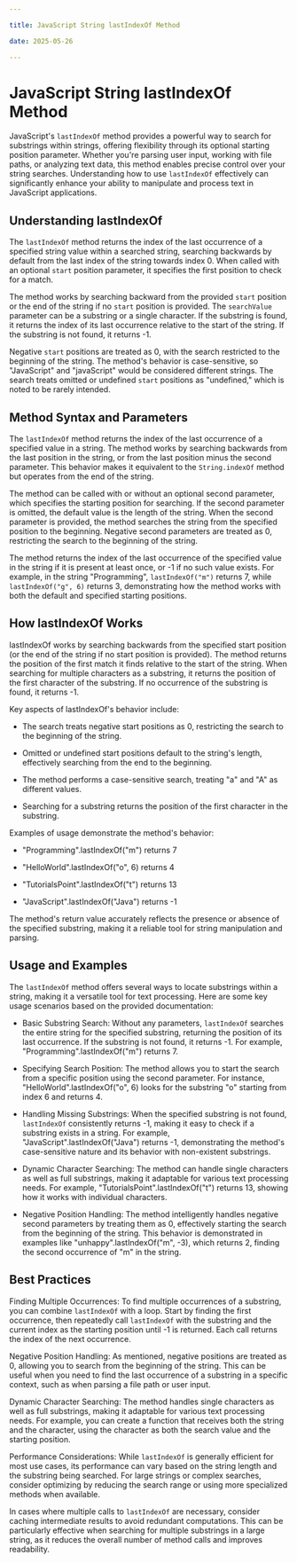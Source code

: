 ```yaml
---

title: JavaScript String lastIndexOf Method

date: 2025-05-26

---
```



# JavaScript String lastIndexOf Method

JavaScript's `lastIndexOf` method provides a powerful way to search for substrings within strings, offering flexibility through its optional starting position parameter. Whether you're parsing user input, working with file paths, or analyzing text data, this method enables precise control over your string searches. Understanding how to use `lastIndexOf` effectively can significantly enhance your ability to manipulate and process text in JavaScript applications.


## Understanding lastIndexOf

The `lastIndexOf` method returns the index of the last occurrence of a specified string value within a searched string, searching backwards by default from the last index of the string towards index 0. When called with an optional `start` position parameter, it specifies the first position to check for a match.

The method works by searching backward from the provided `start` position or the end of the string if no `start` position is provided. The `searchValue` parameter can be a substring or a single character. If the substring is found, it returns the index of its last occurrence relative to the start of the string. If the substring is not found, it returns -1.

Negative `start` positions are treated as 0, with the search restricted to the beginning of the string. The method's behavior is case-sensitive, so "JavaScript" and "javaScript" would be considered different strings. The search treats omitted or undefined `start` positions as "undefined," which is noted to be rarely intended.


## Method Syntax and Parameters

The `lastIndexOf` method returns the index of the last occurrence of a specified value in a string. The method works by searching backwards from the last position in the string, or from the last position minus the second parameter. This behavior makes it equivalent to the `String.indexOf` method but operates from the end of the string.

The method can be called with or without an optional second parameter, which specifies the starting position for searching. If the second parameter is omitted, the default value is the length of the string. When the second parameter is provided, the method searches the string from the specified position to the beginning. Negative second parameters are treated as 0, restricting the search to the beginning of the string.

The method returns the index of the last occurrence of the specified value in the string if it is present at least once, or -1 if no such value exists. For example, in the string "Programming", `lastIndexOf("m")` returns 7, while `lastIndexOf("g", 6)` returns 3, demonstrating how the method works with both the default and specified starting positions.


## How lastIndexOf Works

lastIndexOf works by searching backwards from the specified start position (or the end of the string if no start position is provided). The method returns the position of the first match it finds relative to the start of the string. When searching for multiple characters as a substring, it returns the position of the first character of the substring. If no occurrence of the substring is found, it returns -1.

Key aspects of lastIndexOf's behavior include:

- The search treats negative start positions as 0, restricting the search to the beginning of the string.

- Omitted or undefined start positions default to the string's length, effectively searching from the end to the beginning.

- The method performs a case-sensitive search, treating "a" and "A" as different values.

- Searching for a substring returns the position of the first character in the substring.

Examples of usage demonstrate the method's behavior:

- "Programming".lastIndexOf("m") returns 7

- "HelloWorld".lastIndexOf("o", 6) returns 4

- "TutorialsPoint".lastIndexOf("t") returns 13

- "JavaScript".lastIndexOf("Java") returns -1

The method's return value accurately reflects the presence or absence of the specified substring, making it a reliable tool for string manipulation and parsing.


## Usage and Examples

The `lastIndexOf` method offers several ways to locate substrings within a string, making it a versatile tool for text processing. Here are some key usage scenarios based on the provided documentation:

- Basic Substring Search: Without any parameters, `lastIndexOf` searches the entire string for the specified substring, returning the position of its last occurrence. If the substring is not found, it returns -1. For example, "Programming".lastIndexOf("m") returns 7.

- Specifying Search Position: The method allows you to start the search from a specific position using the second parameter. For instance, "HelloWorld".lastIndexOf("o", 6) looks for the substring "o" starting from index 6 and returns 4.

- Handling Missing Substrings: When the specified substring is not found, `lastIndexOf` consistently returns -1, making it easy to check if a substring exists in a string. For example, "JavaScript".lastIndexOf("Java") returns -1, demonstrating the method's case-sensitive nature and its behavior with non-existent substrings.

- Dynamic Character Searching: The method can handle single characters as well as full substrings, making it adaptable for various text processing needs. For example, "TutorialsPoint".lastIndexOf("t") returns 13, showing how it works with individual characters.

- Negative Position Handling: The method intelligently handles negative second parameters by treating them as 0, effectively starting the search from the beginning of the string. This behavior is demonstrated in examples like "unhappy".lastIndexOf("m", -3), which returns 2, finding the second occurrence of "m" in the string.


## Best Practices

Finding Multiple Occurrences: To find multiple occurrences of a substring, you can combine `lastIndexOf` with a loop. Start by finding the first occurrence, then repeatedly call `lastIndexOf` with the substring and the current index as the starting position until -1 is returned. Each call returns the index of the next occurrence.

Negative Position Handling: As mentioned, negative positions are treated as 0, allowing you to search from the beginning of the string. This can be useful when you need to find the last occurrence of a substring in a specific context, such as when parsing a file path or user input.

Dynamic Character Searching: The method handles single characters as well as full substrings, making it adaptable for various text processing needs. For example, you can create a function that receives both the string and the character, using the character as both the search value and the starting position.

Performance Considerations: While `lastIndexOf` is generally efficient for most use cases, its performance can vary based on the string length and the substring being searched. For large strings or complex searches, consider optimizing by reducing the search range or using more specialized methods when available.

In cases where multiple calls to `lastIndexOf` are necessary, consider caching intermediate results to avoid redundant computations. This can be particularly effective when searching for multiple substrings in a large string, as it reduces the overall number of method calls and improves readability.

